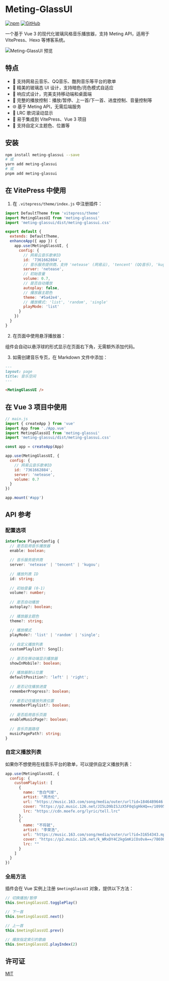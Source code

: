 # Meting-GlassUI

[![npm](https://img.shields.io/npm/v/meting-glassui)](https://www.npmjs.com/package/meting-glassui)
[![GitHub](https://img.shields.io/github/license/fastkj/Meting-GlassUI)](https://github.com/fastkj/Meting-GlassUI/blob/main/LICENSE)

一个基于 Vue 3 的现代化玻璃风格音乐播放器，支持 Meting API，适用于 VitePress、Hexo 等博客系统。

![Meting-GlassUI 预览](https://github.com/fastkj/Meting-GlassUI/raw/main/screenshot.png)

## 特点

- 🎵 支持网易云音乐、QQ音乐、酷狗音乐等平台的歌单
- 💎 精美的玻璃态 UI 设计，支持暗色/亮色模式自适应
- 📱 响应式设计，完美支持移动端和桌面端
- 🔄 完整的播放控制：播放/暂停、上一首/下一首、进度控制、音量控制等
- 🌐 基于 Meting API，无需后端服务
- 📃 LRC 歌词滚动显示
- 🔌 易于集成到 VitePress、Vue 3 项目
- 🎨 支持自定义主题色、位置等

## 安装

```bash
npm install meting-glassui --save
# 或
yarn add meting-glassui
# 或
pnpm add meting-glassui
```

## 在 VitePress 中使用

1. 在 `.vitepress/theme/index.js` 中注册插件：

```js
import DefaultTheme from 'vitepress/theme'
import MetingGlassUI from 'meting-glassui'
import 'meting-glassui/dist/meting-glassui.css'

export default {
  extends: DefaultTheme,
  enhanceApp({ app }) {
    app.use(MetingGlassUI, {
      config: {
        // 网易云音乐歌单ID
        id: '7361662884',
        // 音乐服务提供商，支持 'netease' (网易云), 'tencent' (QQ音乐), 'kugou' (酷狗)
        server: 'netease',
        // 初始音量
        volume: 0.7,
        // 是否自动播放
        autoplay: false,
        // 播放器主题色
        theme: '#5a42e4',
        // 播放模式: 'list', 'random', 'single'
        playMode: 'list'
      }
    })
  }
}
```

2. 在页面中使用悬浮播放器：

组件会自动以悬浮球的形式显示在页面右下角，无需额外添加代码。

3. 如需创建音乐专页，在 Markdown 文件中添加：

```md
---
layout: page
title: 音乐空间
---

<MetingGlassUI />
```

## 在 Vue 3 项目中使用

```js
// main.js
import { createApp } from 'vue'
import App from './App.vue'
import MetingGlassUI from 'meting-glassui'
import 'meting-glassui/dist/meting-glassui.css'

const app = createApp(App)

app.use(MetingGlassUI, {
  config: {
    // 网易云音乐歌单ID
    id: '7361662884',
    server: 'netease',
    volume: 0.7
  }
})

app.mount('#app')
```

## API 参考

### 配置选项

```typescript
interface PlayerConfig {
  // 是否启用音乐播放器
  enable: boolean;
  
  // 音乐服务提供商
  server: 'netease' | 'tencent' | 'kugou';
  
  // 播放列表 ID
  id: string;
  
  // 初始音量 (0-1)
  volume?: number;
  
  // 是否自动播放
  autoplay?: boolean;
  
  // 播放器主题色
  theme?: string;
  
  // 播放模式
  playMode?: 'list' | 'random' | 'single';
  
  // 自定义播放列表
  customPlaylist?: Song[];
  
  // 是否在移动端显示播放器
  showInMobile?: boolean;
  
  // 播放器默认位置
  defaultPosition?: 'left' | 'right';
  
  // 是否记住播放进度
  rememberProgress?: boolean;
  
  // 是否记住播放列表位置
  rememberPlaylist?: boolean;
  
  // 是否启用音乐页面
  enableMusicPage?: boolean;
  
  // 音乐页面路径
  musicPagePath?: string;
}
```

### 自定义播放列表

如果你不想使用在线音乐平台的歌单，可以提供自定义播放列表：

```js
app.use(MetingGlassUI, {
  config: {
    customPlaylist: [
      {
        name: "告白气球",
        artist: "周杰伦",
        url: "https://music.163.com/song/media/outer/url?id=1846489646.mp3",
        cover: "https://p2.music.126.net/JI5LD9bISJzX5F0qSgHkHQ==/109951166361039007.jpg",
        lrc: "https://cdn.moefe.org/lyric/tell.lrc"
      },
      {
        name: "不将就",
        artist: "李荣浩",
        url: "https://music.163.com/song/media/outer/url?id=31654343.mp3",
        cover: "https://p2.music.126.net/k_WRxDY4C2kgGmKiCOs0vA==/7869002766674348.jpg",
        lrc: ""
      }
    ]
  }
})
```

### 全局方法

插件会在 Vue 实例上注册 `$metingGlassUI` 对象，提供以下方法：

```js
// 切换播放/暂停
this.$metingGlassUI.togglePlay()

// 下一首
this.$metingGlassUI.next()

// 上一首
this.$metingGlassUI.prev()

// 播放指定索引的歌曲
this.$metingGlassUI.playIndex(2)
```

## 许可证

[MIT](https://github.com/fastkj/Meting-GlassUI/blob/main/LICENSE) 